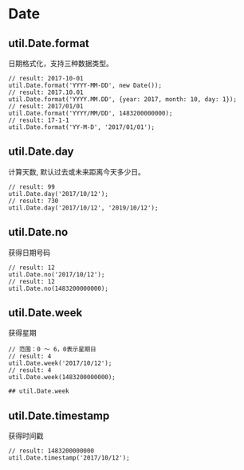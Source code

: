 # Date

## util.Date.format

日期格式化，支持三种数据类型。

    // result: 2017-10-01
    util.Date.format('YYYY-MM-DD', new Date());
    // result: 2017.10.01
    util.Date.format('YYYY.MM.DD', {year: 2017, month: 10, day: 1});
    // result: 2017/01/01
    util.Date.format('YYYY/MM/DD', 1483200000000);
    // result: 17-1-1
    util.Date.format('YY-M-D', '2017/01/01');

## util.Date.day

计算天数, 默认过去或未来距离今天多少日。

    // result: 99
    util.Date.day('2017/10/12');
    // result: 730
    util.Date.day('2017/10/12', '2019/10/12');

## util.Date.no

获得日期号码

    // result: 12
    util.Date.no('2017/10/12');
    // result: 12
    util.Date.no(1483200000000);

## util.Date.week

获得星期

    // 范围：0 ～ 6，0表示星期日
    // result: 4
    util.Date.week('2017/10/12');
    // result: 4
    util.Date.week(1483200000000);

    ## util.Date.week

## util.Date.timestamp

获得时间戳

    // result: 1483200000000
    util.Date.timestamp('2017/10/12');
